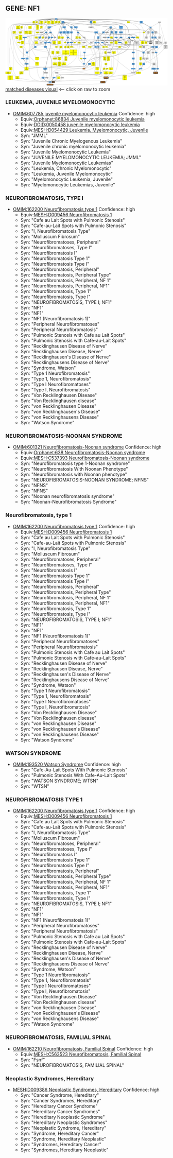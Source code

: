 
## GENE: NF1

![image](NF1.png)
[matched diseases visual](NF1.png)  <-- click on raw to zoom


### LEUKEMIA, JUVENILE MYELOMONOCYTIC
 * [OMIM:607785 juvenile myelomonocytic leukemia](http://beta.monarchinitiative.org/disease/OMIM:607785) Confidence: high
    * Equiv:[Orphanet:86834 Juvenile myelomonocytic leukemia](http://beta.monarchinitiative.org/disease/Orphanet:86834)
    * Equiv:[DOID:0050458 juvenile myelomonocytic leukemia](http://beta.monarchinitiative.org/disease/DOID:0050458)
    * Equiv:[MESH:D054429 Leukemia, Myelomonocytic, Juvenile](http://beta.monarchinitiative.org/disease/MESH:D054429)
    * Syn: "JMML"
    * Syn: "Juvenile Chronic Myelogenous Leukemia"
    * Syn: "Juvenile chronic myelomonocytic leukemia"
    * Syn: "Juvenile Myelomonocytic Leukemia"
    * Syn: "JUVENILE MYELOMONOCYTIC LEUKEMIA; JMML"
    * Syn: "Juvenile Myelomonocytic Leukemias"
    * Syn: "Leukemia, Chronic Myelomonocytic"
    * Syn: "Leukemia, Juvenile Myelomonocytic"
    * Syn: "Myelomonocytic Leukemia, Juvenile"
    * Syn: "Myelomonocytic Leukemias, Juvenile"

### NEUROFIBROMATOSIS, TYPE I
 * [OMIM:162200 Neurofibromatosis type 1](http://beta.monarchinitiative.org/disease/OMIM:162200) Confidence: high
    * Equiv:[MESH:D009456 Neurofibromatosis 1](http://beta.monarchinitiative.org/disease/MESH:D009456)
    * Syn: "Cafe au Lait Spots with Pulmonic Stenosis"
    * Syn: "Cafe-au-Lait Spots with Pulmonic Stenosis"
    * Syn: "I, Neurofibromatosis Type"
    * Syn: "Molluscum Fibrosum"
    * Syn: "Neurofibromatoses, Peripheral"
    * Syn: "Neurofibromatoses, Type I"
    * Syn: "Neurofibromatosis I"
    * Syn: "Neurofibromatosis Type 1"
    * Syn: "Neurofibromatosis Type I"
    * Syn: "Neurofibromatosis, Peripheral"
    * Syn: "Neurofibromatosis, Peripheral Type"
    * Syn: "Neurofibromatosis, Peripheral, NF 1"
    * Syn: "Neurofibromatosis, Peripheral, NF1"
    * Syn: "Neurofibromatosis, Type 1"
    * Syn: "Neurofibromatosis, Type I"
    * Syn: "NEUROFIBROMATOSIS, TYPE I; NF1"
    * Syn: "NF1"
    * Syn: "NF1"
    * Syn: "NF1 (Neurofibromatosis 1)"
    * Syn: "Peripheral Neurofibromatoses"
    * Syn: "Peripheral Neurofibromatosis"
    * Syn: "Pulmonic Stenosis with Cafe au Lait Spots"
    * Syn: "Pulmonic Stenosis with Cafe-au-Lait Spots"
    * Syn: "Recklinghausen Disease of Nerve"
    * Syn: "Recklinghausen Disease, Nerve"
    * Syn: "Recklinghausen's Disease of Nerve"
    * Syn: "Recklinghausens Disease of Nerve"
    * Syn: "Syndrome, Watson"
    * Syn: "Type 1 Neurofibromatosis"
    * Syn: "Type 1, Neurofibromatosis"
    * Syn: "Type I Neurofibromatoses"
    * Syn: "Type I, Neurofibromatosis"
    * Syn: "Von Recklinghausen Disease"
    * Syn: "Von Recklinghausen disease"
    * Syn: "von Recklinghausen Disease"
    * Syn: "von Recklinghausen's Disease"
    * Syn: "von Recklinghausens Disease"
    * Syn: "Watson Syndrome"

### NEUROFIBROMATOSIS-NOONAN SYNDROME
 * [OMIM:601321 Neurofibromatosis-Noonan syndrome](http://beta.monarchinitiative.org/disease/OMIM:601321) Confidence: high
    * Equiv:[Orphanet:638 Neurofibromatosis-Noonan syndrome](http://beta.monarchinitiative.org/disease/Orphanet:638)
    * Equiv:[MESH:C537393 Neurofibromatosis-Noonan syndrome](http://beta.monarchinitiative.org/disease/MESH:C537393)
    * Syn: "Neurofibromatosis type 1-Noonan syndrome"
    * Syn: "Neurofibromatosis With Noonan Phenotype"
    * Syn: "Neurofibromatosis with Noonan phenotype"
    * Syn: "NEUROFIBROMATOSIS-NOONAN SYNDROME; NFNS"
    * Syn: "NFNS"
    * Syn: "NFNS"
    * Syn: "Noonan neurofibromatosis syndrome"
    * Syn: "Noonan-Neurofibromatosis Syndrome"

### Neurofibromatosis, type 1
 * [OMIM:162200 Neurofibromatosis type 1](http://beta.monarchinitiative.org/disease/OMIM:162200) Confidence: high
    * Equiv:[MESH:D009456 Neurofibromatosis 1](http://beta.monarchinitiative.org/disease/MESH:D009456)
    * Syn: "Cafe au Lait Spots with Pulmonic Stenosis"
    * Syn: "Cafe-au-Lait Spots with Pulmonic Stenosis"
    * Syn: "I, Neurofibromatosis Type"
    * Syn: "Molluscum Fibrosum"
    * Syn: "Neurofibromatoses, Peripheral"
    * Syn: "Neurofibromatoses, Type I"
    * Syn: "Neurofibromatosis I"
    * Syn: "Neurofibromatosis Type 1"
    * Syn: "Neurofibromatosis Type I"
    * Syn: "Neurofibromatosis, Peripheral"
    * Syn: "Neurofibromatosis, Peripheral Type"
    * Syn: "Neurofibromatosis, Peripheral, NF 1"
    * Syn: "Neurofibromatosis, Peripheral, NF1"
    * Syn: "Neurofibromatosis, Type 1"
    * Syn: "Neurofibromatosis, Type I"
    * Syn: "NEUROFIBROMATOSIS, TYPE I; NF1"
    * Syn: "NF1"
    * Syn: "NF1"
    * Syn: "NF1 (Neurofibromatosis 1)"
    * Syn: "Peripheral Neurofibromatoses"
    * Syn: "Peripheral Neurofibromatosis"
    * Syn: "Pulmonic Stenosis with Cafe au Lait Spots"
    * Syn: "Pulmonic Stenosis with Cafe-au-Lait Spots"
    * Syn: "Recklinghausen Disease of Nerve"
    * Syn: "Recklinghausen Disease, Nerve"
    * Syn: "Recklinghausen's Disease of Nerve"
    * Syn: "Recklinghausens Disease of Nerve"
    * Syn: "Syndrome, Watson"
    * Syn: "Type 1 Neurofibromatosis"
    * Syn: "Type 1, Neurofibromatosis"
    * Syn: "Type I Neurofibromatoses"
    * Syn: "Type I, Neurofibromatosis"
    * Syn: "Von Recklinghausen Disease"
    * Syn: "Von Recklinghausen disease"
    * Syn: "von Recklinghausen Disease"
    * Syn: "von Recklinghausen's Disease"
    * Syn: "von Recklinghausens Disease"
    * Syn: "Watson Syndrome"

### WATSON SYNDROME
 * [OMIM:193520 Watson Syndrome](http://beta.monarchinitiative.org/disease/OMIM:193520) Confidence: high
    * Syn: "Cafe-Au-Lait Spots With Pulmonic Stenosis"
    * Syn: "Pulmonic Stenosis With Cafe-Au-Lait Spots"
    * Syn: "WATSON SYNDROME; WTSN"
    * Syn: "WTSN"

### NEUROFIBROMATOSIS TYPE 1
 * [OMIM:162200 Neurofibromatosis type 1](http://beta.monarchinitiative.org/disease/OMIM:162200) Confidence: high
    * Equiv:[MESH:D009456 Neurofibromatosis 1](http://beta.monarchinitiative.org/disease/MESH:D009456)
    * Syn: "Cafe au Lait Spots with Pulmonic Stenosis"
    * Syn: "Cafe-au-Lait Spots with Pulmonic Stenosis"
    * Syn: "I, Neurofibromatosis Type"
    * Syn: "Molluscum Fibrosum"
    * Syn: "Neurofibromatoses, Peripheral"
    * Syn: "Neurofibromatoses, Type I"
    * Syn: "Neurofibromatosis I"
    * Syn: "Neurofibromatosis Type 1"
    * Syn: "Neurofibromatosis Type I"
    * Syn: "Neurofibromatosis, Peripheral"
    * Syn: "Neurofibromatosis, Peripheral Type"
    * Syn: "Neurofibromatosis, Peripheral, NF 1"
    * Syn: "Neurofibromatosis, Peripheral, NF1"
    * Syn: "Neurofibromatosis, Type 1"
    * Syn: "Neurofibromatosis, Type I"
    * Syn: "NEUROFIBROMATOSIS, TYPE I; NF1"
    * Syn: "NF1"
    * Syn: "NF1"
    * Syn: "NF1 (Neurofibromatosis 1)"
    * Syn: "Peripheral Neurofibromatoses"
    * Syn: "Peripheral Neurofibromatosis"
    * Syn: "Pulmonic Stenosis with Cafe au Lait Spots"
    * Syn: "Pulmonic Stenosis with Cafe-au-Lait Spots"
    * Syn: "Recklinghausen Disease of Nerve"
    * Syn: "Recklinghausen Disease, Nerve"
    * Syn: "Recklinghausen's Disease of Nerve"
    * Syn: "Recklinghausens Disease of Nerve"
    * Syn: "Syndrome, Watson"
    * Syn: "Type 1 Neurofibromatosis"
    * Syn: "Type 1, Neurofibromatosis"
    * Syn: "Type I Neurofibromatoses"
    * Syn: "Type I, Neurofibromatosis"
    * Syn: "Von Recklinghausen Disease"
    * Syn: "Von Recklinghausen disease"
    * Syn: "von Recklinghausen Disease"
    * Syn: "von Recklinghausen's Disease"
    * Syn: "von Recklinghausens Disease"
    * Syn: "Watson Syndrome"

### NEUROFIBROMATOSIS, FAMILIAL SPINAL
 * [OMIM:162210 Neurofibromatosis, Familial Spinal](http://beta.monarchinitiative.org/disease/OMIM:162210) Confidence: high
    * Equiv:[MESH:C563523 Neurofibromatosis, Familial Spinal](http://beta.monarchinitiative.org/disease/MESH:C563523)
    * Syn: "Fsnf"
    * Syn: "NEUROFIBROMATOSIS, FAMILIAL SPINAL"

### Neoplastic Syndromes, Hereditary
 * [MESH:D009386 Neoplastic Syndromes, Hereditary](http://beta.monarchinitiative.org/disease/MESH:D009386) Confidence: high
    * Syn: "Cancer Syndrome, Hereditary"
    * Syn: "Cancer Syndromes, Hereditary"
    * Syn: "Hereditary Cancer Syndrome"
    * Syn: "Hereditary Cancer Syndromes"
    * Syn: "Hereditary Neoplastic Syndrome"
    * Syn: "Hereditary Neoplastic Syndromes"
    * Syn: "Neoplastic Syndrome, Hereditary"
    * Syn: "Syndrome, Hereditary Cancer"
    * Syn: "Syndrome, Hereditary Neoplastic"
    * Syn: "Syndromes, Hereditary Cancer"
    * Syn: "Syndromes, Hereditary Neoplastic"
